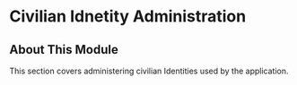 # Civilian Idnetity Administration

## About This Module

This section covers administering civilian Identities used by the application.